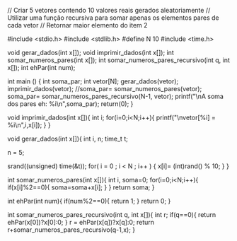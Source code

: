 // Criar 5 vetores contendo 10 valores reais gerados aleatoriamente
// Utilizar uma função recursiva para somar apenas os elementos pares de cada vetor
// Retornar maior elemento do item 2


#include <stdio.h>
#include <stdlib.h>
#define N 10
#include <time.h>



void gerar_dados(int x[]);
void imprimir_dados(int x[]);
int somar_numeros_pares(int x[]);
int somar_numeros_pares_recursivo(int q, int x[]);
int ehPar(int num);


int main () {
  int soma_par;
  int vetor[N];
  gerar_dados(vetor);
  imprimir_dados(vetor);
  //soma_par= somar_numeros_pares(vetor);
  soma_par= somar_numeros_pares_recursivo(N-1, vetor);
  printf("\nA soma dos pares eh: %i\n",soma_par);
  return(0);
}

void imprimir_dados(int x[]){
	int i;
	for(i=0;i<N;i++){
		printf("\nvetor[%i] = %i\n",i,x[i]);
	}
}

void gerar_dados(int x[]){
	int i, n;
  time_t t;
   
   n = 5;
   
   srand((unsigned) time(&t));
   for( i = 0 ; i < N ; i++ ) {
      x[i]= (int)rand() % 10;
   }
}

int somar_numeros_pares(int x[]){
	int i, soma=0;
	for(i=0;i<N;i++){
    if(x[i]%2==0){
     		soma=soma+x[i]; 
    }
	}
	return soma;
}

int ehPar(int num){
  if(num%2==0){
    return 1;
  }
  return 0;
}

int somar_numeros_pares_recursivo(int q, int x[]){
  int r;
	if(q==0){
		return ehPar(x[0])?x[0]:0;
	}
  r = ehPar(x[q])?x[q]:0;
	return r+somar_numeros_pares_recursivo(q-1,x);
}
